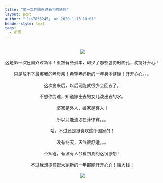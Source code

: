 ```yaml
---
title: "第一次在国外过新年的感想"
layout: post
author: "「ss7835245」 on 2020-1-13 10:01"
header-style: text
tags:
  - 新闻
---
```


<head></head>
<body>
  &nbsp;&nbsp;
 <br> 
 <div align="center"> 
  <img src="https://bbs.boniu123.cc/static/image/smiley/2jingz/19.gif" smilieid="329"> 
 </div>
 <br> 
 <div align="center">
   这是第一次在国外过新年！虽然有些孤单，却少了那些虚伪的面孔，就觉好开心！ 
 </div>
 <br> 
 <div align="center">
   只是放不下最疼我的老母亲！希望老妈新的一年身体健康！开开心心。。。 
 </div>
 <br> 
 <div align="center">
   这次出来后，以后可能就很少会回去了， 
 </div>
 <br> 
 <div align="center">
   不想你为难，知道嫁出去的女儿泼出去的水。 
 </div>
 <br> 
 <div align="center">
   婆家是外人，娘家是客人！ 
 </div>
 <br> 
 <div align="center">
   所以只能流浪在菲律宾。。。 
 </div>
 <br> 
 <div align="center">
   哈，不过还是挺喜欢这个国家的！ 
 </div>
 <br> 
 <div align="center">
   没有冬天，天气很舒适。。。 
 </div>
 <br> 
 <div align="center">
   不知道，有没有人会看到我的这份感想！ 
 </div>
 <br> 
 <div align="center">
   不过我想提前祝大家新的一年都能开开心心！赚大钱！ 
 </div>
 <br> 
 <div align="center"> 
  <img src="https://bbs.boniu123.cc/static/image/smiley/2jingz/16.gif" smilieid="313"> 
 </div>
 <br> 
 <br>
</body>


